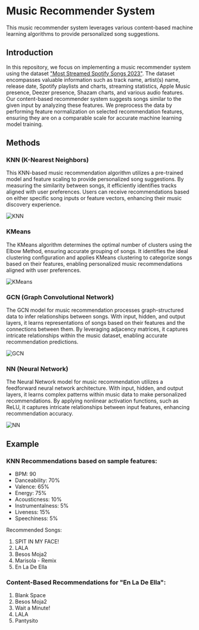 # Music Recommender System

This music recommender system leverages various content-based machine learning algorithms to provide personalized song suggestions.

## Introduction
In this repository, we focus on implementing a music recommender system using the dataset ["Most Streamed Spotify Songs 2023"](https://www.kaggle.com/datasets/rajatsurana979/most-streamed-spotify-songs-2023). The dataset encompasses valuable information such as track name, artist(s) name, release date, Spotify playlists and charts, streaming statistics, Apple Music presence, Deezer presence, Shazam charts, and various audio features. Our content-based recommender system suggests songs similar to the given input by analyzing these features. We preprocess the data by performing feature normalization on selected recommendation features, ensuring they are on a comparable scale for accurate machine learning model training.

## Methods 
### KNN (K-Nearest Neighbors)
This KNN-based music recommendation algorithm utilizes a pre-trained model and feature scaling to provide personalized song suggestions. By measuring the similarity between songs, it efficiently identifies tracks aligned with user preferences. Users can receive recommendations based on either specific song inputs or feature vectors, enhancing their music discovery experience.

![KNN](http://url/to/img.png)

### KMeans
The KMeans algorithm determines the optimal number of clusters using the Elbow Method, ensuring accurate grouping of songs. It identifies the ideal clustering configuration and applies KMeans clustering to categorize songs based on their features, enabling personalized music recommendations aligned with user preferences.

![KMeans](http://url/to/img.png)

### GCN (Graph Convolutional Network)
The GCN model for music recommendation processes graph-structured data to infer relationships between songs. With input, hidden, and output layers, it learns representations of songs based on their features and the connections between them. By leveraging adjacency matrices, it captures intricate relationships within the music dataset, enabling accurate recommendation predictions.

![GCN](http://url/to/img.png)

### NN (Neural Network)
The Neural Network model for music recommendation utilizes a feedforward neural network architecture. With input, hidden, and output layers, it learns complex patterns within music data to make personalized recommendations. By applying nonlinear activation functions, such as ReLU, it captures intricate relationships between input features, enhancing recommendation accuracy.

![NN](http://url/to/img.png)

## Example 
### KNN Recommendations based on sample features:
- BPM: 90
- Danceability: 70%
- Valence: 65%
- Energy: 75%
- Acousticness: 10%
- Instrumentalness: 5%
- Liveness: 15%
- Speechiness: 5%

Recommended Songs:
1. SPIT IN MY FACE!
2. LALA
3. Besos Moja2
4. Marisola - Remix
5. En La De Ella

### Content-Based Recommendations for "En La De Ella":
1. Blank Space
2. Besos Moja2
3. Wait a Minute!
4. LALA
5. Pantysito



